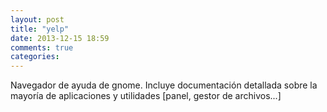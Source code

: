 ```yaml
---
layout: post
title: "yelp"
date: 2013-12-15 18:59
comments: true
categories: 
---
```

Navegador de ayuda de gnome. Incluye documentación detallada sobre la mayoría de aplicaciones y utilidades [panel, gestor de archivos...]

